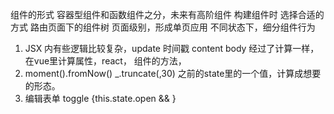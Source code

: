 组件的形式 容器型组件和函数组件之分，未来有高阶组件 构建组件时 选择合适的方式
路由页面下的组件树 页面级别，形成单页应用
不同状态下，细分组件行为

1. JSX 内有些逻辑比较复杂，update 时间戳 content body 经过了计算一样，在vue里计算属性，react， 组件的方法，
2. moment().fromNow()
  _.truncate(,30)
  之前的state里的一个值，计算成想要的形态。
3. 编辑表单  toggle {this.state.open && <Editor />}
